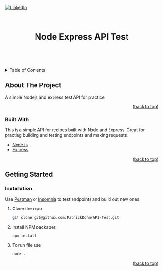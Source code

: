<div id="top"></div>

[![LinkedIn][linkedin-shield]][linkedin-url]

<!-- PROJECT LOGO -->
<br />
<div align="center">

  <h1 align="center">Node Express API Test</h1>

  <p align="center">
    <br />
    <!-- <a href="https://github.com/othneildrew/Best-README-Template"><strong>Explore the docs »</strong></a> -->
    <br />
    <br />
    <!-- <a href="https://github.com/othneildrew/Best-README-Template">View Demo</a>
    ·
    <a href="https://github.com/othneildrew/Best-README-Template/issues">Report Bug</a>
    ·
    <a href="https://github.com/othneildrew/Best-README-Template/issues">Request Feature</a> -->
  </p>
</div>

<!-- TABLE OF CONTENTS -->
<details>
  <summary>Table of Contents</summary>
  <ol>
    <li>
      <a href="#about-the-project">About The Project</a>
      <ul>
        <li><a href="#built-with">Built With</a></li>
      </ul>
    </li>
    <li>
      <a href="#getting-started">Getting Started</a>
      <ul>
        <li><a href="#prerequisites">Prerequisites</a></li>
        <li><a href="#installation">Installation</a></li>
      </ul>
    </li>
  </ol>
</details>

<!-- ABOUT THE PROJECT -->

## About The Project

A simple Nodejs and express test API for practice

<p align="right">(<a href="#top">back to top</a>)</p>

### Built With

This is a simple API for recipes built with Node and Express. Great for practing building and testing endpoints and making requests.

- [Node.js](https://nodejs.org/en/)
- [Express](https://expressjs.com/)

<p align="right">(<a href="#top">back to top</a>)</p>

<!-- GETTING STARTED -->

## Getting Started

### Installation

Use [Postman](https://www.postman.com/) or [Insomnia](https://insomnia.rest/) to test endpoints and build out new ones.

1. Clone the repo
   ```sh
   git clone git@github.com:PatrickDohn/API-Test.git
   ```
2. Install NPM packages
   ```sh
   npm install
   ```
3. To run file use
   ```sh
   node .
   ```

<p align="right">(<a href="#top">back to top</a>)</p>

<!-- MARKDOWN LINKS & IMAGES -->
<!-- https://www.markdownguide.org/basic-syntax/#reference-style-links -->

[linkedin-shield]: https://img.shields.io/badge/-LinkedIn-black.svg?style=for-the-badge&logo=linkedin&colorB=555
[linkedin-url]: https://www.linkedin.com/in/patrick-dohn/
